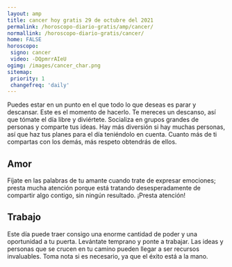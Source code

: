 ```yaml
---
layout: amp
title: cancer hoy gratis 29 de octubre del 2021 
permalink: /horoscopo-diario-gratis/amp/cancer/
normallink: /horoscopo-diario-gratis/cancer/
home: FALSE
horoscopo:
 signo: cancer
 video: -DQpmrrAIeU
ogimg: /images/cancer_char.png
sitemap:
 priority: 1
 changefreq: 'daily'
---
```



Puedes estar en un punto en el que todo lo que deseas es parar y descansar. Este es el momento de hacerlo. Te mereces un descanso, así que tómate el día libre y diviértete. Socializa en grupos grandes de personas y comparte tus ideas. Hay más diversión si hay muchas personas, así que haz tus planes para el día teniéndolo en cuenta. Cuanto más de ti compartas con los demás, más respeto obtendrás de ellos.

## Amor

Fíjate en las palabras de tu amante cuando trate de expresar emociones; presta mucha atención porque está tratando desesperadamente de compartir algo contigo, sin ningún resultado. ¡Presta atención!

## Trabajo

Este día puede traer consigo una enorme cantidad de poder y una oportunidad a tu puerta. Levántate temprano y ponte a trabajar. Las ideas y personas que se crucen en tu camino pueden llegar a ser recursos invaluables. Toma nota si es necesario, ya que el éxito está a la mano.